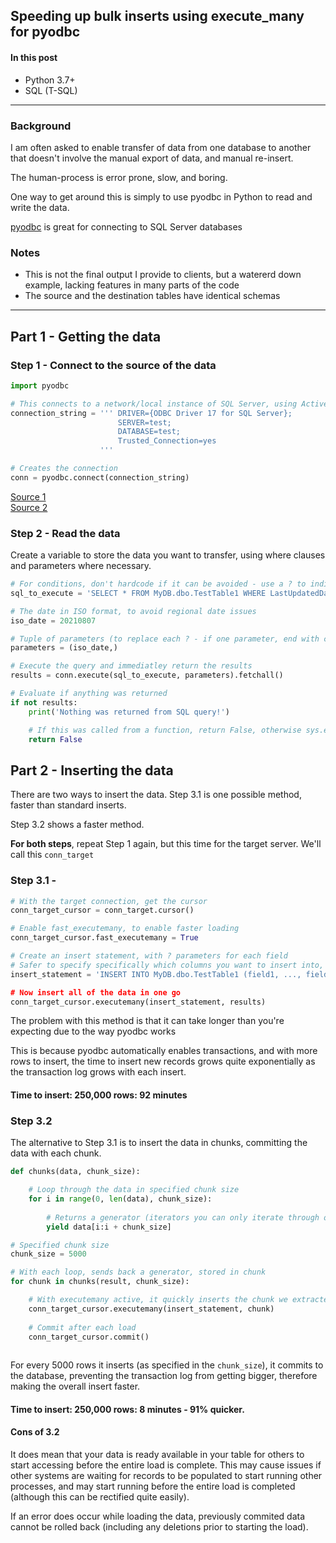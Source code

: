 ## Speeding up bulk inserts using execute_many for pyodbc

#### In this post

- Python 3.7+
- SQL (T-SQL)

____

### Background

I am often asked to enable transfer of data from one database to another that doesn't involve the manual export of data, and manual re-insert.

The human-process is error prone, slow, and boring.

One way to get around this is simply to use pyodbc in Python to read and write the data.

[pyodbc](https://github.com/mkleehammer/pyodbc) is great for connecting to SQL Server databases


### Notes

- This is not the final output I provide to clients, but a watererd down example, lacking features in many parts of the code
- The source and the destination tables have identical schemas

____

## Part 1 - Getting the data

### Step 1 - Connect to the source of the data

```python
import pyodbc

# This connects to a network/local instance of SQL Server, using Active Directory (Trusted_Connection)
connection_string = ''' DRIVER={ODBC Driver 17 for SQL Server};
                        SERVER=test;
                        DATABASE=test;
                        Trusted_Connection=yes
                    '''

# Creates the connection
conn = pyodbc.connect(connection_string)

```

[Source 1](https://github.com/mkleehammer/pyodbc/wiki/Connecting-to-SQL-Server-from-Windows)  
[Source 2](https://stackoverflow.com/questions/16515420/connecting-to-ms-sql-server-with-windows-authentication-using-python)

### Step 2 - Read the data

Create a variable to store the data you want to transfer, using where clauses and parameters where necessary.

```python
# For conditions, don't hardcode if it can be avoided - use a ? to indicate placeholder
sql_to_execute = 'SELECT * FROM MyDB.dbo.TestTable1 WHERE LastUpdatedDate = ?'

# The date in ISO format, to avoid regional date issues
iso_date = 20210807

# Tuple of parameters (to replace each ? - if one parameter, end with comma)
parameters = (iso_date,)

# Execute the query and immediatley return the results
results = conn.execute(sql_to_execute, parameters).fetchall()

# Evaluate if anything was returned
if not results:
    print('Nothing was returned from SQL query!')

    # If this was called from a function, return False, otherwise sys.exit(0)
    return False

```

## Part 2 - Inserting the data

There are two ways to insert the data. Step 3.1 is one possible method, faster than standard inserts.

Step 3.2 shows a faster method.

**For both steps**, repeat Step 1 again, but this time for the target server. We'll call this `conn_target`

### Step 3.1 - 

```python
# With the target connection, get the cursor
conn_target_cursor = conn_target.cursor()

# Enable fast_executemany, to enable faster loading
conn_target_cursor.fast_executemany = True

# Create an insert statement, with ? parameters for each field
# Safer to specify specifically which columns you want to insert into, incase columns shift
insert_statement = 'INSERT INTO MyDB.dbo.TestTable1 (field1, ..., fieldn) VALUES (?, ... ,?)

# Now insert all of the data in one go
conn_target_cursor.executemany(insert_statement, results)


```
The problem with this method is that it can take longer than you're expecting due to the way pyodbc works

This is because pyodbc automatically enables transactions, and with more rows to insert, the time to insert new records grows quite exponentially as the transaction log grows with each insert.

#### Time to insert: 250,000 rows: **92 minutes**

### Step 3.2

The alternative to Step 3.1 is to insert the data in chunks, committing the data with each chunk.

```python
def chunks(data, chunk_size):

    # Loop through the data in specified chunk size
    for i in range(0, len(data), chunk_size):
    
        # Returns a generator (iterators you can only iterate through once)
        yield data[i:i + chunk_size]

# Specified chunk size
chunk_size = 5000

# With each loop, sends back a generator, stored in chunk
for chunk in chunks(result, chunk_size):

    # With executemany active, it quickly inserts the chunk we extracted
    conn_target_cursor.executemany(insert_statement, chunk)
    
    # Commit after each load
    conn_target_cursor.commit()
    
```

For every 5000 rows it inserts (as specified in the `chunk_size`), it commits to the database, preventing the transaction log from getting bigger, therefore making the overall insert faster.

#### Time to insert: 250,000 rows: **8 minutes** - 91% quicker.

#### Cons of 3.2

It does mean that your data is ready available in your table for others to start accessing before the entire load is complete. This may cause issues if other systems are waiting for records to be populated to start running other processes, and may start running before the entire load is completed (although this can be rectified quite easily).

If an error does occur while loading the data, previously commited data cannot be rolled back (including any deletions prior to starting the load).
